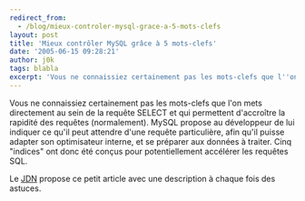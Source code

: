 ```yaml
---
redirect_from:
  - /blog/mieux-controler-mysql-grace-a-5-mots-clefs
layout: post
title: 'Mieux contrôler MySQL grâce à 5 mots-clefs'
date: '2005-06-15 09:28:21'
author: j0k
tags: blabla
excerpt: 'Vous ne connaissiez certainement pas les mots-clefs que l''on mets directement au sein de la requête SELECT et qui permettent d''accroître la rapidité des requêtes (normalement).   )   MySQL propose au développeur de lui indiquer ce qu''il peut attendre d''une requête particulière, afin qu''il puisse adapter son optimisateur interne, et se préparer aux données à      ...'
---
```


Vous ne connaissiez certainement pas les mots-clefs que l'on mets directement au sein de la requête SELECT et qui permettent d'accroître la rapidité des requêtes (normalement).      MySQL propose au développeur de lui indiquer ce qu'il peut attendre d'une requête particulière, afin qu'il puisse adapter son optimisateur interne, et se préparer aux données à traiter.   Cinq "indices" ont donc été conçus pour potentiellement accélérer les requêtes SQL.

Le [JDN](http://developpeur.journaldunet.com/tutoriel/out/050614-mysql-optimisation-indices.shtml) propose ce petit article avec une description à chaque fois des astuces.
